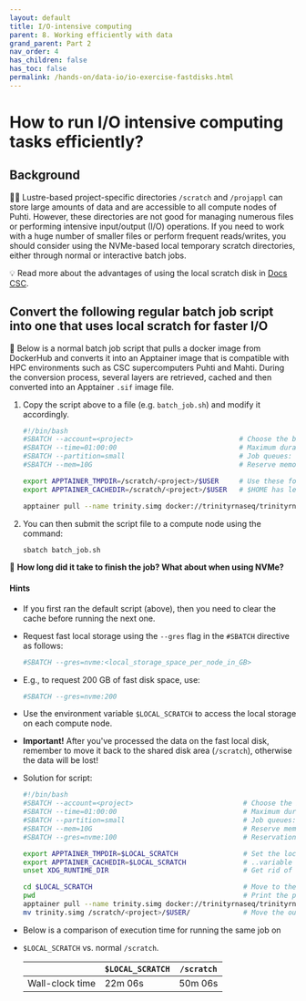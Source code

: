 ```yaml
---
layout: default
title: I/O-intensive computing
parent: 8. Working efficiently with data
grand_parent: Part 2
nav_order: 4
has_children: false
has_toc: false
permalink: /hands-on/data-io/io-exercise-fastdisks.html
---
```


# How to run I/O intensive computing tasks efficiently?

## Background

☝🏻 Lustre-based project-specific directories `/scratch` and `/projappl` can
store large amounts of data and are accessible to all compute nodes of Puhti.
However, these directories are not good for managing numerous files or
performing intensive input/output (I/O) operations. If you need to work with a
huge number of smaller files or perform frequent reads/writes, you should
consider using the NVMe-based local temporary scratch directories, either
through normal or interactive batch jobs.

💡 Read more about the advantages of using the local scratch disk in
[Docs CSC](https://docs.csc.fi/support/faq/local_scratch_for_data_processing/).

## Convert the following regular batch job script into one that uses local scratch for faster I/O

💬 Below is a normal batch job script that pulls a docker image from DockerHub
and converts it into an Apptainer image that is compatible with HPC
environments such as CSC supercomputers Puhti and Mahti. During the conversion
process, several layers are retrieved, cached and then converted into an 
Apptainer `.sif` image file.

1. Copy the script above to a file (e.g. `batch_job.sh`) and modify it
   accordingly.

   ```bash
   #!/bin/bash
   #SBATCH --account=<project>                          # Choose the billing project. Has to be defined!
   #SBATCH --time=01:00:00                              # Maximum duration of the job. Upper limit depends on the partition. 
   #SBATCH --partition=small                            # Job queues: test, interactive, small, large, longrun, hugemem, hugemem_longrun
   #SBATCH --mem=10G                                    # Reserve memory
   
   export APPTAINER_TMPDIR=/scratch/<project>/$USER     # Use these folders instead of the default $HOME
   export APPTAINER_CACHEDIR=/scratch/<project>/$USER   # $HOME has less space and you hate cleaning, don't you?
   
   apptainer pull --name trinity.simg docker://trinityrnaseq/trinityrnaseq
   ```

2. You can then submit the script file to a compute node using the command:

   ```bash
   sbatch batch_job.sh
   ```

💭 **How long did it take to finish the job? What about when using NVMe?**

#### Hints

- If you first ran the default script (above), then you need to clear the cache
  before running the next one.
- Request fast local storage using the `--gres` flag in the `#SBATCH` directive
  as follows:

  ```bash
  #SBATCH --gres=nvme:<local_storage_space_per_node_in_GB> 
  ```

- E.g., to request 200 GB of fast disk space, use:

  ```bash
  #SBATCH --gres=nvme:200
  ```

- Use the environment variable `$LOCAL_SCRATCH` to access the local storage on
  each compute node.
- **Important!** After you've processed the data on the fast local disk,
  remember to move it back to the shared disk area (`/scratch`), otherwise the
  data will be lost!
- Solution for script:

  ```bash
  #!/bin/bash
  #SBATCH --account=<project>                           # Choose the billing project. Has to be defined!
  #SBATCH --time=01:00:00                               # Maximum duration of the job. Upper limit depends on the partition. 
  #SBATCH --partition=small                             # Job queues: test, interactive, small, large, longrun, hugemem, hugemem_longrun
  #SBATCH --mem=10G                                     # Reserve memory
  #SBATCH --gres=nvme:100                               # Reservation of local NVMe storage. Default unit: GB
  
  export APPTAINER_TMPDIR=$LOCAL_SCRATCH                # Set the local storage area to the environment.. 
  export APPTAINER_CACHEDIR=$LOCAL_SCRATCH              # ..variable that Apptainer understands.
  unset XDG_RUNTIME_DIR                                 # Get rid of some unnecessary warnings in output
  
  cd $LOCAL_SCRATCH                                     # Move to the fast disk area
  pwd                                                   # Print the path
  apptainer pull --name trinity.simg docker://trinityrnaseq/trinityrnaseq
  mv trinity.simg /scratch/<project>/$USER/             # Move the output file back to /scratch
  ```

- Below is a comparison of execution time for running the same job on
- `$LOCAL_SCRATCH` vs. normal `/scratch`.

  |                 | `$LOCAL_SCRATCH` | `/scratch` |
  |-----------------|------------------|------------|
  | Wall-clock time | 22m 06s          | 50m 06s    |
